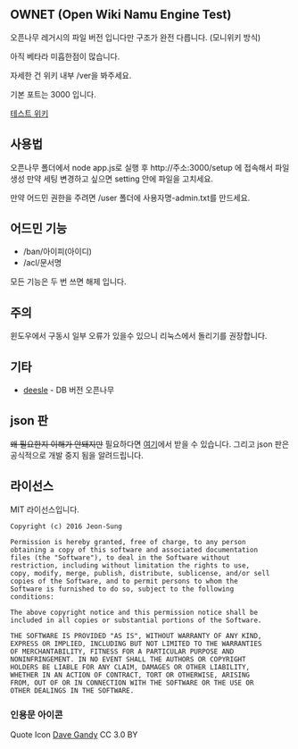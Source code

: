 ## OWNET (Open Wiki Namu Engine Test)
오픈나무 레거시의 파일 버전 입니다만 구조가 완전 다릅니다. (모니위키 방식)

아직 베타라 미흡한점이 많습니다.

자세한 건 위키 내부 /ver을 봐주세요.

기본 포트는 3000 입니다.

[테스트 위키](https://www.namu.ml)

## 사용법
오픈나무 폴더에서 node app.js로 실행 후 http://주소:3000/setup 에 접속해서 파일 생성 만약 세팅 변경하고 싶으면 setting 안에 파일을 고치세요.

만약 어드민 권한을 주려면 /user 폴더에 사용자명-admin.txt를 만드세요.

## 어드민 기능
 * /ban/아이피(아이디)
 * /acl/문서명
 
모든 기능은 두 번 쓰면 해제 입니다.


## 주의
윈도우에서 구동시 일부 오류가 있을수 있으니 리눅스에서 돌리기를 권장합니다.

## 기타
* [deesle](https://github.com/deesle/deesle) - DB 버전 오픈나무

## json 판
<del>왜 필요한지 이해가 안돼지만</del> 필요하다면 [여기](https://github.com/teamatus/openNAMU/tree/945d7f6bd86217a25d701f8a1fcd9a1ae133d2e7)에서 받을 수 있습니다. 그리고 json 판은 공식적으로 개발 중지 됨을 알려드립니다.

## 라이선스
MIT 라이선스입니다.
```
Copyright (c) 2016 Jeon-Sung

Permission is hereby granted, free of charge, to any person
obtaining a copy of this software and associated documentation
files (the "Software"), to deal in the Software without
restriction, including without limitation the rights to use,
copy, modify, merge, publish, distribute, sublicense, and/or sell
copies of the Software, and to permit persons to whom the
Software is furnished to do so, subject to the following
conditions:

The above copyright notice and this permission notice shall be
included in all copies or substantial portions of the Software.

THE SOFTWARE IS PROVIDED "AS IS", WITHOUT WARRANTY OF ANY KIND,
EXPRESS OR IMPLIED, INCLUDING BUT NOT LIMITED TO THE WARRANTIES
OF MERCHANTABILITY, FITNESS FOR A PARTICULAR PURPOSE AND
NONINFRINGEMENT. IN NO EVENT SHALL THE AUTHORS OR COPYRIGHT
HOLDERS BE LIABLE FOR ANY CLAIM, DAMAGES OR OTHER LIABILITY,
WHETHER IN AN ACTION OF CONTRACT, TORT OR OTHERWISE, ARISING
FROM, OUT OF OR IN CONNECTION WITH THE SOFTWARE OR THE USE OR
OTHER DEALINGS IN THE SOFTWARE.
```

### 인용문 아이콘
Quote Icon [Dave Gandy](http://www.flaticon.com/free-icon/quote-left_25672) CC 3.0 BY
